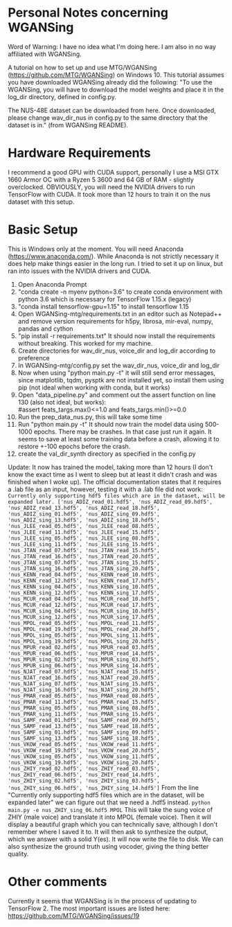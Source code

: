 # Personal Notes concerning WGANSing

Word of Warning: I have no idea what I'm doing here. I am also in no way affiliated with WGANSing. 


A tutorial on how to set up and use MTG/WGANSing (https://github.com/MTG/WGANSing) on Windows 10.
This tutorial assumes you have downloaded WGANSing already did the following:
"To use the WGANSing, you will have to download the model weights and place it in the log_dir directory, defined in config.py.

The NUS-48E dataset can be downloaded from here. Once downloaded, please change wav_dir_nus in config.py to the same directory that the dataset is in." (from WGANSing README).

# Hardware Requirements
I recommend a good GPU with CUDA support, personally I use a MSI GTX 1660 Armor OC with a Ryzen 5 3600 and 64 GB of RAM - slightly overclocked.
OBVIOUSLY, you will need the NVIDIA drivers to run TensorFlow with CUDA. It took more than 12 hours to train it on the nus dataset with this setup.

# Basic Setup
This is Windows only at the moment. You will need Anaconda (https://www.anaconda.com/). 
While Anaconda is not strictly necessary it does help make things easier in the long run.
I tried to set it up on linux, but ran into issues with the NVIDIA drivers and CUDA. 

1. Open Anaconda Prompt
2. "conda create -n myenv python=3.6" to create conda environment with python 3.6 which is necessary for TensorFlow 1.15.x (legacy)
3. "conda install tensorflow-gpu=1.15" to install tensorflow 1.15
4. Open WGANSing-mtg/requirements.txt in an editor such as Notepad++ and remove version requirements
for h5py, librosa, mir-eval, numpy, pandas and cython
5. "pip install -r requirements.txt"
It should now install the requirements without breaking. This worked for my machine. 
7. Create directories for wav_dir_nus, voice_dir and log_dir according to preference
8. In WGANSing-mtg/config.py set the wav_dir_nus, voice_dir and log_dir
9. Now when using "python main.py -t" it will still send error messages, since matplotlib, tqdm, pysptk are not installed yet, so install them using pip (not ideal when working with conda, but it works)
10. Open "data_pipeline.py" and comment out the assert function on line 130 (also not ideal, but works):         
#assert feats_targs.max()<=1.0 and feats_targs.min()>=0.0
11. Run the prep_data_nus.py, this will take some time
12. Run "python main.py -t"
It should now train the model data using 500-1000 epochs. There may be crashes. In that case just run it again. It seems to save at least some training data before a crash, allowing it to restore +-100 epochs before the crash.
13. create the val_dir_synth directory as specified in the config.py

Update: It now has trained the model, taking more than 12 hours (I don't know the exact time as I went to sleep but at least it didn't crash and was finished when I woke up). The official documentation states that it requires a .lab file as an input, however, testing it with a .lab file did not work:
`Currently only supporting hdf5 files which are in the dataset, will be expanded later.
['nus_ADIZ_read_01.hdf5', 'nus_ADIZ_read_09.hdf5', 'nus_ADIZ_read_13.hdf5', 'nus_ADIZ_read_18.hdf5', 'nus_ADIZ_sing_01.hdf5', 'nus_ADIZ_sing_09.hdf5', 'nus_ADIZ_sing_13.hdf5', 'nus_ADIZ_sing_18.hdf5', 'nus_JLEE_read_05.hdf5', 'nus_JLEE_read_08.hdf5', 'nus_JLEE_read_11.hdf5', 'nus_JLEE_read_15.hdf5', 'nus_JLEE_sing_05.hdf5', 'nus_JLEE_sing_08.hdf5', 'nus_JLEE_sing_11.hdf5', 'nus_JLEE_sing_15.hdf5', 'nus_JTAN_read_07.hdf5', 'nus_JTAN_read_15.hdf5', 'nus_JTAN_read_16.hdf5', 'nus_JTAN_read_20.hdf5', 'nus_JTAN_sing_07.hdf5', 'nus_JTAN_sing_15.hdf5', 'nus_JTAN_sing_16.hdf5', 'nus_JTAN_sing_20.hdf5', 'nus_KENN_read_04.hdf5', 'nus_KENN_read_10.hdf5', 'nus_KENN_read_12.hdf5', 'nus_KENN_read_17.hdf5', 'nus_KENN_sing_04.hdf5', 'nus_KENN_sing_10.hdf5', 'nus_KENN_sing_12.hdf5', 'nus_KENN_sing_17.hdf5', 'nus_MCUR_read_04.hdf5', 'nus_MCUR_read_10.hdf5', 'nus_MCUR_read_12.hdf5', 'nus_MCUR_read_17.hdf5', 'nus_MCUR_sing_04.hdf5', 'nus_MCUR_sing_10.hdf5', 'nus_MCUR_sing_12.hdf5', 'nus_MCUR_sing_17.hdf5', 'nus_MPOL_read_05.hdf5', 'nus_MPOL_read_11.hdf5', 'nus_MPOL_read_19.hdf5', 'nus_MPOL_read_20.hdf5', 'nus_MPOL_sing_05.hdf5', 'nus_MPOL_sing_11.hdf5', 'nus_MPOL_sing_19.hdf5', 'nus_MPOL_sing_20.hdf5', 'nus_MPUR_read_02.hdf5', 'nus_MPUR_read_03.hdf5', 'nus_MPUR_read_06.hdf5', 'nus_MPUR_read_14.hdf5', 'nus_MPUR_sing_02.hdf5', 'nus_MPUR_sing_03.hdf5', 'nus_MPUR_sing_06.hdf5', 'nus_MPUR_sing_14.hdf5', 'nus_NJAT_read_07.hdf5', 'nus_NJAT_read_15.hdf5', 'nus_NJAT_read_16.hdf5', 'nus_NJAT_read_20.hdf5', 'nus_NJAT_sing_07.hdf5', 'nus_NJAT_sing_15.hdf5', 'nus_NJAT_sing_16.hdf5', 'nus_NJAT_sing_20.hdf5', 'nus_PMAR_read_05.hdf5', 'nus_PMAR_read_08.hdf5', 'nus_PMAR_read_11.hdf5', 'nus_PMAR_read_15.hdf5', 'nus_PMAR_sing_05.hdf5', 'nus_PMAR_sing_08.hdf5', 'nus_PMAR_sing_11.hdf5', 'nus_PMAR_sing_15.hdf5', 'nus_SAMF_read_01.hdf5', 'nus_SAMF_read_09.hdf5', 'nus_SAMF_read_13.hdf5', 'nus_SAMF_read_18.hdf5', 'nus_SAMF_sing_01.hdf5', 'nus_SAMF_sing_09.hdf5', 'nus_SAMF_sing_13.hdf5', 'nus_SAMF_sing_18.hdf5', 'nus_VKOW_read_05.hdf5', 'nus_VKOW_read_11.hdf5', 'nus_VKOW_read_19.hdf5', 'nus_VKOW_read_20.hdf5', 'nus_VKOW_sing_05.hdf5', 'nus_VKOW_sing_11.hdf5', 'nus_VKOW_sing_19.hdf5', 'nus_VKOW_sing_20.hdf5', 'nus_ZHIY_read_02.hdf5', 'nus_ZHIY_read_03.hdf5', 'nus_ZHIY_read_06.hdf5', 'nus_ZHIY_read_14.hdf5', 'nus_ZHIY_sing_02.hdf5', 'nus_ZHIY_sing_03.hdf5', 'nus_ZHIY_sing_06.hdf5', 'nus_ZHIY_sing_14.hdf5']`
From the line "Currently only supporting hdf5 files which are in the dataset, will be expanded later" we can figure out that we need a .hdf5 instead. 
`python main.py -e nus_ZHIY_sing_06.hdf5 MPOL`
This will take the sung voice of ZHIY (male voice) and translate it into MPOL (female voice). Then it will display a beautiful graph which you can technically save, although I don't remember where I saved it to. It will then ask to synthesize the output, which we answer with a solid Y(es).
It will now write the file to disk. We can also synthesize the ground truth using vocoder, giving the thing better quality.
# Other comments
Currently it seems that WGANSing is in the process of updating to TensorFlow 2. The most important issues are listed here: https://github.com/MTG/WGANSing/issues/19
